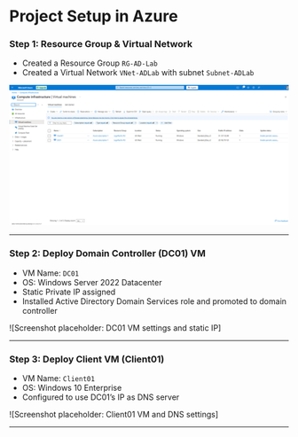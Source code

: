 # Project Setup in Azure

### Step 1: Resource Group & Virtual Network

- Created a Resource Group `RG-AD-Lab`
- Created a Virtual Network `VNet-ADLab` with subnet `Subnet-ADLab`

![Resource Group and VNet](./screenshots/rg-vnet.png)

---

### Step 2: Deploy Domain Controller (DC01) VM

- VM Name: `DC01`
- OS: Windows Server 2022 Datacenter
- Static Private IP assigned
- Installed Active Directory Domain Services role and promoted to domain controller

![Screenshot placeholder: DC01 VM settings and static IP]

---

### Step 3: Deploy Client VM (Client01)

- VM Name: `Client01`
- OS: Windows 10 Enterprise
- Configured to use DC01’s IP as DNS server

![Screenshot placeholder: Client01 VM and DNS settings]

---
